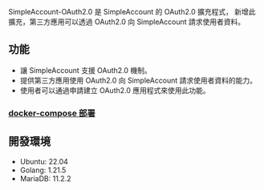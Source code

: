 SimpleAccount-OAuth2.0 是 SimpleAccount 的 OAuth2.0 擴充程式，
新增此擴充，第三方應用可以透過 OAuth2.0 向 SimpleAccount 請求使用者資料。
## 功能

- 讓 SimpleAccount 支援 OAuth2.0 機制。
- 提供第三方應用使用 OAuth2.0 向 SimpleAccount 請求使用者資料的能力。
- 使用者可以通過申請建立 OAuth2.0 應用程式來使用此功能。 

### [docker-compose 部署](https://github.com/lucap9056/SimpleAccount-OAuth2.0/blob/main/build/deploy.md) 

## 開發環境
- Ubuntu: 22.04
- Golang: 1.21.5
- MariaDB: 11.2.2

